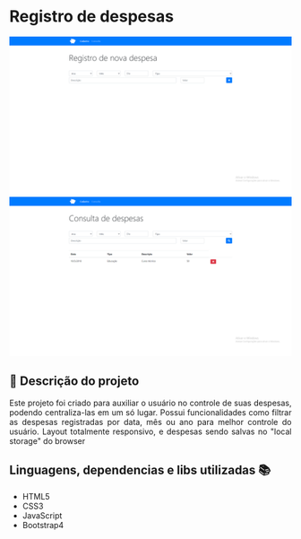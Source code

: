 <h1> Registro de despesas </h1>
<img src="Imagens/printTela.png">
<img src="Imagens/printTela_02.png">

##  📝  Descrição do projeto 

<p align="justify">
 Este projeto foi criado para auxiliar o usuário no controle de suas despesas, podendo centraliza-las em um só lugar. 
 Possui funcionalidades como filtrar as despesas registradas por data, mês ou ano para melhor controle do usuário.
 Layout totalmente responsivo, e despesas sendo salvas no "local storage" do browser
  
</p>

## Linguagens, dependencias e libs utilizadas :books:

- HTML5
- CSS3
- JavaScript
- Bootstrap4


